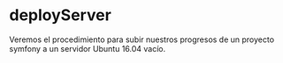 # deployServer
Veremos el procedimiento para subir nuestros progresos de un proyecto symfony a un servidor Ubuntu 16.04 vacío.
